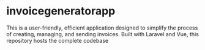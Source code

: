 # invoicegeneratorapp
This is a user-friendly, efficient application designed to simplify the process of creating, managing, and sending invoices. Built with Laravel and Vue, this repository hosts the complete codebase 
